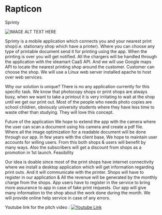 # Rapticon

Sprinty

![IMAGE ALT TEXT HERE](http://i66.tinypic.com/2ns7zn5.png)

Sprinty is a mobile application which connects you and your nearest print shop(i.e. stationary shop which have a printer). Where you can choose any type of printable document send it for printing using the app. When the printing is over you will get notified. All the chargers will be handled through the application with the ideamart CaaS API. And we will use Google maps API to locate the nearest printing shop around the customer. Customer can choose the shop. We will use a Linux web server installed apache to host over web services. 

Why our solution is unique?
There is no any application currently for this specific task. We know that photocopy shops or print shops are always busy, when we want to take a printout it is very irritating to wait at the shop until we get our print out. Most of the people who needs photo copies are school children, obviously university students where they have less time to waste other than studying. They will love this concept. 


Future of the application
We hope to extend the app with the camera where the user can scan a document using his camera and create a pdf file. Where all the image optimization for a readable document will be done through our app.
In few years with the client base, We hope to maintain user accounts for willing users. From this both shops & users will benefit by many ways. Also the subscribers will get a discount from shops as a promotion in 1st launch.
Feasibility


Our idea is doable since most of the print shops have internet connectivity where we install a desktop application which will get information regarding print outs. And it will communicate with the printer. Shops will have to register in our application & All the revenue will be generated by the monthly charge from the shops. App users have to register in the service to bring more assurance to app in case of fake print requests. Our app will give many information to the shop about the work done during the month. We will provide online help service in case of any errors.


Youtube link for the pitch video : [![Youtube Link](https://img.youtube.com/vi/https://www.youtube.com/watch?v=P71neJ5cCcs/1.jpg)]()
